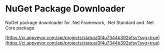 # NuGet Package Downloader

NuGet package downloader for .Net Framework, .Net Standard and .Net Core package.

[https://ci.appveyor.com/api/projects/status/0f4u7344b392pfsv?svg=true](https://ci.appveyor.com/api/projects/status/0f4u7344b392pfsv?svg=true)
